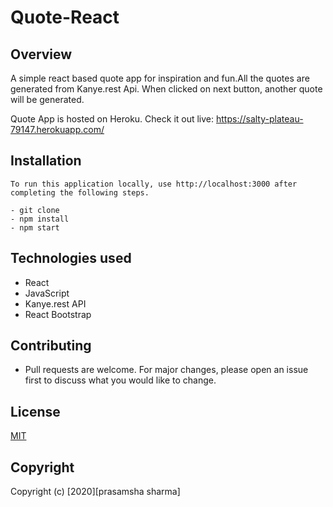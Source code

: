 # Quote-React

## Overview

A simple react based quote app for inspiration and fun.All the quotes are generated from Kanye.rest Api. When clicked on next button, another quote will be generated.

Quote App is hosted on Heroku. Check it out live: https://salty-plateau-79147.herokuapp.com/

## Installation

```
To run this application locally, use http://localhost:3000 after completing the following steps.

- git clone
- npm install
- npm start

```

## Technologies used

- React
- JavaScript
- Kanye.rest API
- React Bootstrap

## Contributing

- Pull requests are welcome. For major changes, please open an issue first to discuss what you would like to change.

## License

[MIT](https://choosealicense.com/licenses/mit/)

## Copyright

Copyright (c) [2020][prasamsha sharma]
